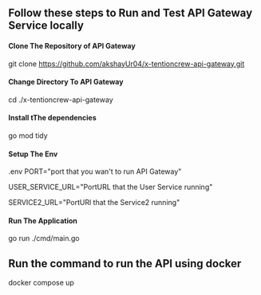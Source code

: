 ## Follow these steps to Run and Test API Gateway Service locally

#### Clone The Repository of API Gateway

git clone https://github.com/akshayUr04/x-tentioncrew-api-gateway.git

#### Change Directory To API Gateway

cd ./x-tentioncrew-api-gateway


#### Install tThe dependencies

go mod tidy 


#### Setup The Env
.env
PORT="port that you wan't to run API Gateway"

USER_SERVICE_URL="PortURL that the User Service running"

SERVICE2_URL="PortURl that the Service2 running"
#### Run The Application

go run ./cmd/main.go


##   Run the command to run the API using docker

docker compose up